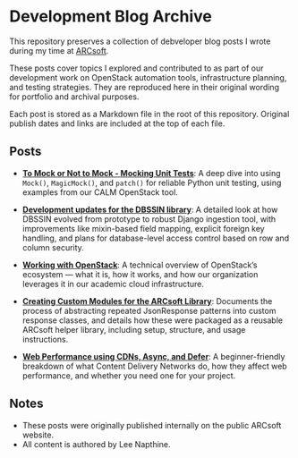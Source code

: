 # Development Blog Archive

This repository preserves a collection of debveloper blog posts I wrote during my time at [ARCsoft](https://arcsoft.uvic.ca/).

These posts cover topics I explored and contributed to as part of our development work on OpenStack automation tools, infrastructure planning, and testing strategies. They are reproduced here in their original wording for portfolio and archival purposes.

Each post is stored as a Markdown file in the root of this repository. Original publish dates and links are included at the top of each file.

## Posts

- [**To Mock or Not to Mock - Mocking Unit Tests**](./to_mock_or_not_to_mock.md):
  A deep dive into using `Mock()`, `MagicMock()`, and `patch()` for reliable Python unit testing, using examples from our CALM OpenStack tool.

- [**Development updates for the DBSSIN library**](./development_updates.md):
  A detailed look at how DBSSIN evolved from prototype to robust Django ingestion tool, with improvements like mixin-based field mapping, explicit foreign key handling, and plans for database-level access control based on row and column security.

- [**Working with OpenStack**](./working_with_openstack.md):
  A technical overview of OpenStack’s ecosystem — what it is, how it works, and how our organization leverages it in our academic cloud infrastructure.

- [**Creating Custom Modules for the ARCsoft Library**](./creating_custom_modules.md):
  Documents the process of abstracting repeated JsonResponse patterns into custom response classes, and details how these were packaged as a reusable ARCsoft helper library, including setup, structure, and usage instructions.

- [**Web Performance using CDNs, Async, and Defer**](./working_with_openstack.md):
  A beginner-friendly breakdown of what Content Delivery Networks do, how they affect web performance, and whether you need one for your project.

## Notes

- These posts were originally published internally on the public ARCsoft website.
- All content is authored by Lee Napthine.
